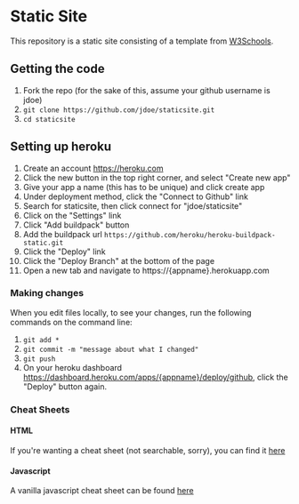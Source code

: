 # Static Site
This repository is a static site consisting of a template from [W3Schools](https://www.w3schools.com/w3css/w3css_templates.asp).

## Getting the code
1) Fork the repo (for the sake of this, assume your github username is jdoe)
2) `git clone https://github.com/jdoe/staticsite.git`
3) `cd staticsite`

## Setting up heroku
1) Create an account https://heroku.com
2) Click the new button in the top right corner, and select "Create new app"
3) Give your app a name (this has to be unique) and click create app
4) Under deployment method, click the "Connect to Github" link
5) Search for staticsite, then click connect for "jdoe/staticsite"
6) Click on the "Settings" link
7) Click "Add buildpack" button
8) Add the buildpack url `https://github.com/heroku/heroku-buildpack-static.git` 
9) Click the "Deploy" link
10) Click the "Deploy Branch" at the bottom of the page
11) Open a new tab and navigate to https://{appname}.herokuapp.com

### Making changes
When you edit files locally, to see your changes, run the following commands on the command line:
1) `git add *`
2) `git commit -m "message about what I changed"`
3) `git push`
4) On your heroku dashboard https://dashboard.heroku.com/apps/{appname}/deploy/github, click the "Deploy" button again.

### Cheat Sheets
#### HTML
If you're wanting a cheat sheet (not searchable, sorry), you can find it [here](https://hostingfacts.com/wp-content/uploads/2016/06/HTML_CHEAT_SHEET_PNG.png)

#### Javascript
A vanilla javascript cheat sheet can be found [here](https://github.com/mbeaudru/modern-js-cheatsheet)
